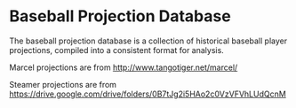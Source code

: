 # Baseball Projection Database

The baseball projection database is a collection of historical baseball player projections, compiled into a consistent format for analysis.

Marcel projections are from http://www.tangotiger.net/marcel/

Steamer projections are from https://drive.google.com/drive/folders/0B7tJg2i5HAo2c0VzVFVhLUdQcnM
